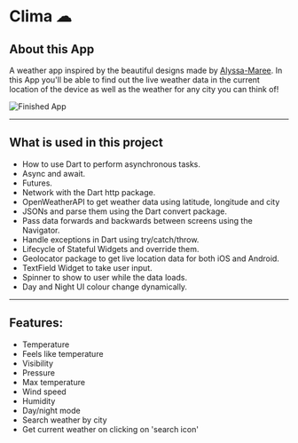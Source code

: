 # Clima ☁


## About this App

A weather app inspired by the beautiful designs made by [Alyssa-Maree](https://dribbble.com/shots/4531602-Weather-App-Concept). In this App you'll be able to find out the live weather data in the current location of the device as well as the weather for any city you can think of!

![Finished App](https://cdn.discordapp.com/attachments/570925361576149001/741356033351483482/20200807_233343.gif)

---

## What is used in this project

- How to use Dart to perform asynchronous tasks.
- Async and await.
- Futures.
- Network with the Dart http package.
- OpenWeatherAPI to get weather data using latitude, longitude and city
- JSONs and parse them using the Dart convert package.
- Pass data forwards and backwards between screens using the Navigator.
- Handle exceptions in Dart using try/catch/throw.
- Lifecycle of Stateful Widgets and override them.
- Geolocator package to get live location data for both iOS and Android.
- TextField Widget to take user input.
- Spinner to show to user while the data loads.
- Day and Night UI colour change dynamically.

---

## Features:

- Temperature
- Feels like temperature
- Visibility
- Pressure
- Max temperature
- Wind speed
- Humidity
- Day/night mode
- Search weather by city
- Get current weather on clicking on 'search icon'
